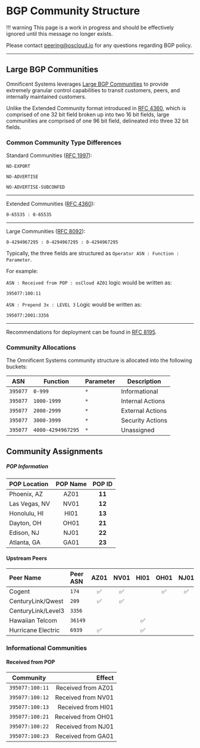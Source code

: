 # BGP Community Structure

!!! warning
    This page is a work in progress and should be effectively ignored until this message no longer exists.


Please contact [peering@oscloud.io](mailto:peering@oscloud.io) for any questions regarding BGP policy.

---

## Large BGP Communities

Omnificent Systems leverages [Large BGP Communities](http://largebgpcommunities.net) to provide extremely granular control capabilities to transit customers, peers, and internally maintained customers.

Unlike the Extended Community format introduced in [RFC 4360](https://tools.ietf.org/html/rfc4360), which is  comprised of one 32 bit field broken up into two 16 bit fields, large communities are comprised of one 96 bit field, delineated into three 32 bit fields.

### Common Community Type Differences

Standard Communities ([RFC 1997](https://tools.ietf.org/html/rfc1997)):

`NO-EXPORT`

`NO-ADVERTISE`

`NO-ADVERTISE-SUBCONFED`

---

Extended Communities ([RFC 4360](https://tools.ietf.org/html/rfc4360)):

`0-65535 : 0-65535`

---

Large Communities ([RFC 8092](https://tools.ietf.org/html/rfc8092)):

`0-4294967295 : 0-4294967295 : 0-4294967295`

Typically, the three fields are structured as `Operator ASN : Function : Parameter`.

For example:

`ASN : Received from POP : osCloud AZ01` logic would be written as:

`395077:100:11`

`ASN : Prepend 3x : LEVEL 3` Logic would be written as:

`395077:2001:3356`

---

Recommendations for deployment can be found in [RFC 8195](https://tools.ietf.org/html/rfc8195).

### Community Allocations

The Omnificent Systems community structure is allocated into the following buckets:

| ASN      | Function          | Parameter  | Description      |
| -------- | ----------------- | ---------- | ---------------- |
| `395077` | `0-999`           | `*`        | Informational    |
| `395077` | `1000-1999`       | `*`        | Internal Actions |
| `395077` | `2000-2999`       | `*`        | External Actions |
| `395077` | `3000-3999`       | `*`        | Security Actions |
| `395077` | `4000-4294967295` | `*`        | Unassigned       |

## Community Assignments

##### POP Information

| POP Location  | POP Name | POP ID |
|:--            |   :--:   |  :--:  |
| Phoenix, AZ   | AZ01     | **11** |
| Las Vegas, NV | NV01     | **12** |
| Honolulu, HI  | HI01     | **13** |
| Dayton, OH    | OH01     | **21** |
| Edison, NJ    | NJ01     | **22** |
| Atlanta, GA   | GA01     | **23** |

#### Upstream Peers

| Peer Name          | Peer ASN | AZ01 | NV01 | HI01 | OH01 | NJ01 | GA01 |
|:------------------ |:-------- | :--: | :--: | :--: | :--: | :--: | :--: |
| Cogent             | `174`    |  ✅  |  ✅  |     |  ✅  |  ✅  |      |
| CenturyLink/Qwest  | `209`    |  ✅  |  ✅  |     |      |      |      |
| CenturyLink/Level3 | `3356`   |      |      |      |      |      |  ✅  |
| Hawaiian Telcom    | `36149`  |      |      |  ✅  |      |      |      |
| Hurricane Electric | `6939`   |  ✅  |      |  ✅  |      |      |      |

### Informational Communities

#### Received from POP

| Community       | Effect                 |
|:---------------:| ----------------------:|
| `395077:100:11` | Received from AZ01     |
| `395077:100:12` | Received from NV01     |
| `395077:100:13` | Received from HI01     |
| `395077:100:21` | Received from OH01     |
| `395077:100:22` | Received from NJ01     |
| `395077:100:23` | Received from GA01     |

